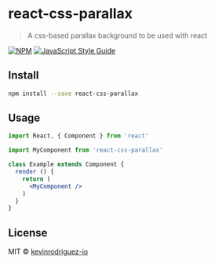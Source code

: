 # react-css-parallax

> A css-based parallax background to be used with react

[![NPM](https://img.shields.io/npm/v/react-css-parallax.svg)](https://www.npmjs.com/package/react-css-parallax) [![JavaScript Style Guide](https://img.shields.io/badge/code_style-standard-brightgreen.svg)](https://standardjs.com)

## Install

```bash
npm install --save react-css-parallax
```

## Usage

```jsx
import React, { Component } from 'react'

import MyComponent from 'react-css-parallax'

class Example extends Component {
  render () {
    return (
      <MyComponent />
    )
  }
}
```

## License

MIT © [kevinrodriguez-io](https://github.com/kevinrodriguez-io)
